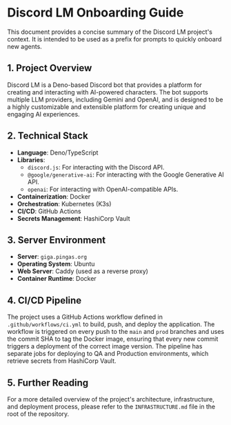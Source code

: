 # Discord LM Onboarding Guide

This document provides a concise summary of the Discord LM project's context. It is intended to be used as a prefix for prompts to quickly onboard new agents.

## 1. Project Overview

Discord LM is a Deno-based Discord bot that provides a platform for creating and interacting with AI-powered characters. The bot supports multiple LLM providers, including Gemini and OpenAI, and is designed to be a highly customizable and extensible platform for creating unique and engaging AI experiences.

## 2. Technical Stack

- **Language**: Deno/TypeScript
- **Libraries**:
  - `discord.js`: For interacting with the Discord API.
  - `@google/generative-ai`: For interacting with the Google Generative AI API.
  - `openai`: For interacting with OpenAI-compatible APIs.
- **Containerization**: Docker
- **Orchestration**: Kubernetes (K3s)
- **CI/CD**: GitHub Actions
- **Secrets Management**: HashiCorp Vault

## 3. Server Environment

- **Server**: `giga.pingas.org`
- **Operating System**: Ubuntu
- **Web Server**: Caddy (used as a reverse proxy)
- **Container Runtime**: Docker

## 4. CI/CD Pipeline

The project uses a GitHub Actions workflow defined in `.github/workflows/ci.yml` to build, push, and deploy the application. The workflow is triggered on every push to the `main` and `prod` branches and uses the commit SHA to tag the Docker image, ensuring that every new commit triggers a deployment of the correct image version. The pipeline has separate jobs for deploying to QA and Production environments, which retrieve secrets from HashiCorp Vault.

## 5. Further Reading

For a more detailed overview of the project's architecture, infrastructure, and deployment process, please refer to the `INFRASTRUCTURE.md` file in the root of the repository.
